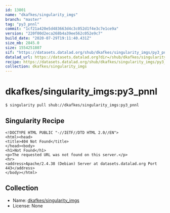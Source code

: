 ```yaml
---
id: 13801
name: "dkafkes/singularity_imgs"
branch: "master"
tag: "py3_pnnl"
commit: "1cf21a420e5d483663d4c3c052d1f4e3c7e1ce9a"
version: "220f00d2eca268b4a39ee562c052e9c7"
build_date: "2020-07-29T19:11:40.431Z"
size_mb: 2845.0
size: 1554251807
sif: "https://datasets.datalad.org/shub/dkafkes/singularity_imgs/py3_pnnl/2020-07-29-1cf21a42-220f00d2/220f00d2eca268b4a39ee562c052e9c7.sif"
datalad_url: https://datasets.datalad.org?dir=/shub/dkafkes/singularity_imgs/py3_pnnl/2020-07-29-1cf21a42-220f00d2/
recipe: https://datasets.datalad.org/shub/dkafkes/singularity_imgs/py3_pnnl/2020-07-29-1cf21a42-220f00d2/Singularity
collection: dkafkes/singularity_imgs
---
```


# dkafkes/singularity_imgs:py3_pnnl

```bash
$ singularity pull shub://dkafkes/singularity_imgs:py3_pnnl
```

## Singularity Recipe

```singularity
<!DOCTYPE HTML PUBLIC "-//IETF//DTD HTML 2.0//EN">
<html><head>
<title>404 Not Found</title>
</head><body>
<h1>Not Found</h1>
<p>The requested URL was not found on this server.</p>
<hr>
<address>Apache/2.4.38 (Debian) Server at datasets.datalad.org Port 443</address>
</body></html>
```

## Collection

 - Name: [dkafkes/singularity_imgs](https://github.com/dkafkes/singularity_imgs)
 - License: None

